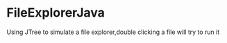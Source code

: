 # FileExplorerJava
 Using JTree to simulate a file explorer,double clicking a file will try to run it
